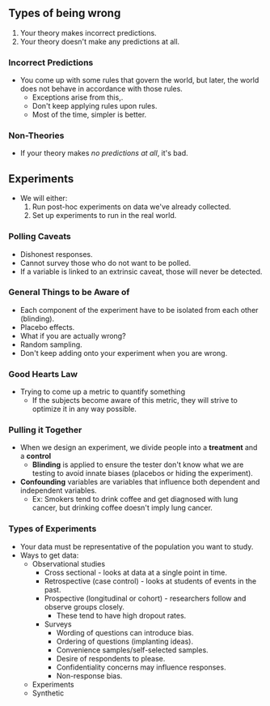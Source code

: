 ## Types of being wrong
1. Your theory makes incorrect predictions.
2. Your theory doesn't make any predictions at all.
### Incorrect Predictions
- You come up with some rules that govern the world, but later, the world does not behave in accordance with those rules.
	- Exceptions arise from this,.
	- Don't keep applying rules upon rules.
	- Most of the time, simpler is better.
### Non-Theories
- If your theory makes *no predictions at all*, it's bad.

## Experiments
- We will either:
	1. Run post-hoc experiments on data we've already collected.
	2. Set up experiments to run in the real world.
### Polling Caveats
- Dishonest responses.
- Cannot survey those who do not want to be polled.
- If a variable is linked to an extrinsic caveat, those will never be detected.
### General Things to be Aware of
- Each component of the experiment have to be isolated from each other (blinding).
- Placebo effects.
- What if you are actually wrong?
- Random sampling.
- Don't keep adding onto your experiment when you are wrong.
### Good Hearts Law
- Trying to come up a metric to quantify something
	- If the subjects become aware of this metric, they will strive to optimize it in any way possible.
### Pulling it Together
- When we design an experiment, we divide people into a **treatment** and a **control**
	- **Blinding** is applied to ensure the tester don't know what we are testing to avoid innate biases (placebos or hiding the experiment).
- **Confounding** variables are variables that influence both dependent and independent variables.
	- Ex: Smokers tend to drink coffee and get diagnosed with lung cancer, but drinking coffee doesn't imply lung cancer.
### Types of Experiments
- Your data must be representative of the population you want to study.
- Ways to get data:
	- Observational studies
		- Cross sectional - looks at data at a single point in time.
		- Retrospective (case control) - looks at students of events in the past.
		- Prospective (longitudinal or cohort) - researchers follow and observe groups closely.
			- These tend to have high dropout rates.
		- Surveys
			- Wording of questions can introduce bias.
			- Ordering of questions (implanting ideas).
			- Convenience samples/self-selected samples.
			- Desire of respondents to please.
			- Confidentiality concerns may influence responses.
			- Non-response bias.
	- Experiments
	- Synthetic
